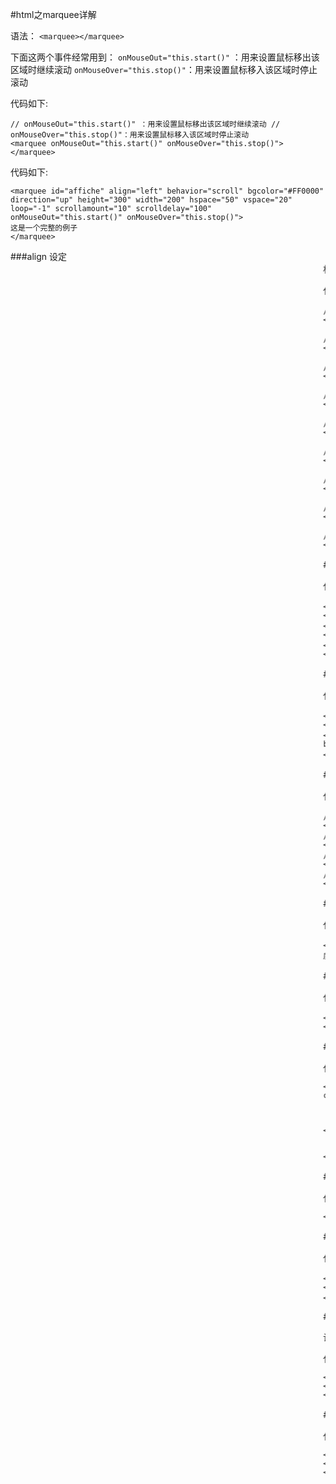 #html之marquee详解 

语法： 
```<marquee></marquee>```

下面这两个事件经常用到：
`onMouseOut="this.start()"` ：用来设置鼠标移出该区域时继续滚动
`onMouseOver="this.stop()"`：用来设置鼠标移入该区域时停止滚动

代码如下:
```
// onMouseOut="this.start()" ：用来设置鼠标移出该区域时继续滚动 // onMouseOver="this.stop()"：用来设置鼠标移入该区域时停止滚动
<marquee onMouseOut="this.start()" onMouseOver="this.stop()"></marquee>
```


代码如下:
```
<marquee id="affiche" align="left" behavior="scroll" bgcolor="#FF0000" direction="up" height="300" width="200" hspace="50" vspace="20" loop="-1" scrollamount="10" scrolldelay="100" onMouseOut="this.start()" onMouseOver="this.stop()">
这是一个完整的例子
</marquee>
```

###align
设定<marquee>标签内容的对齐方式

代码如下:
```
// align="absbottom"：绝对底部对齐（与g、p等字母的最下端对齐）。 
<marquee align="absbottom"></marquee>

// align="absmiddle"： 绝对中央对齐。 
<marquee align="absmiddle"></marquee>

// align="baseline"： 底线对齐。 
<marquee align="baseline"></marquee>

// align="bottom"： 底部对齐（默认）。 
<marquee align="bottom"></marquee>

// align="left"： 左对齐。 
<marquee align="left"></marquee>

// align="middle"： 中间对齐。 
<marquee align="middle"></marquee>

// align="right"： 右对齐。 
<marquee align="right"></marquee>

// align="texttop"： 顶线对齐。 
<marquee align="texttop"></marquee>

// align="top"： 顶部对齐。 
<marquee align="top"></marquee>
```
 
###behavior
设定滚动的方式：
alternate： 表示在两端之间来回滚动。
scroll： 表示由一端滚动到另一端，会重复。
slide：  表示由一端滚动到另一端，不会重复。

代码如下:
```
<marquee behavior="alternate">alternate：表示在两端之间来回滚动。 </marquee>
<marquee behavior="scroll">scroll：表示由一端滚动到另一端，会重复。</marquee>
<marquee behavior="slide">slide：  表示由一端滚动到另一端，不会重复。</marquee>
```

###bgcolor
设定活动字幕的背景颜色，背景颜色可用RGB、16进制值的格式或颜色名称来设定。

代码如下:
```
<marquee bgcolor="#006699">设定活动字幕的背景颜色 bgcolor="#006699"</marquee>
<marquee bgcolor="RGB(10%,50%,100%,)">设定活动字幕的背景颜色 bgcolor="rgb(10%,50%,100%,)"</marquee>
<marquee bgcolor="red">设定活动字幕的背景颜色 bgcolor="red"</marquee>
```
 
###direction
设定活动字幕的滚动方向

代码如下:
```
// 设定活动字幕的滚动方向direction="down"：向下
<marquee direction="down"></marquee>
// 设定活动字幕的滚动方向direction="left"：向左
<marquee direction="left"></marquee>
// 设定活动字幕的滚动方向direction="right"：向右
<marquee direction="right"></marquee>
// 设定活动字幕的滚动方向direction="up"：向上
<marquee direction="up"></marquee>
```

###height
设定活动字幕的高度

代码如下:
```
<marquee height="500" direction="down" bgcolor="#CCCCCC">设定活动字幕的高度height="500"</marquee>
```

###width
设定活动字幕的宽度

代码如下:
```
<marquee width="500" bgcolor="#CCCCCC">设定活动字幕的宽度width="500"</marquee>
```
 
###hspace
设定活动字幕里所在的位置距离父容器水平边框的距离

代码如下:
```
<table width="500" border="1" align="center" cellpadding="0" cellspacing="0">
    <tr>
		<td>
			<marquee hspace="100" bgcolor="#CCCCCC">hspace="100"</marquee>
		</td>
    </tr>
</table>
```
 
###vspace
设定活动字幕里所在的位置距离父容器垂直边框的距离

代码如下:
```
<marquee vspace="100" bgcolor="#CCCCCC">hspace="100"</marquee>
```
 

###loop
设定滚动的次数，当loop=-1表示一直滚动下去，默认为-1

代码如下:
```
<marquee loop="-1" bgcolor="#CCCCCC">我会不停地走。</marquee>
<p>&nbsp;</p>
<marquee loop="2" bgcolor="#CCCCCC">我只走两次哦</marquee>
```

###scrollamount

设定活动字幕的滚动速度，单位pixels

代码如下:
```
<marquee scrollamount="10" >scrollamount="10" </marquee>
<marquee scrollamount="20" >scrollamount="20" </marquee>
<marquee scrollamount="30" >scrollamount="30" </marquee>
```
 
###scrolldelay
设定活动字幕滚动两次之间的延迟时间，单位millisecond（毫秒）
值大了会有一步一停顿的效果

代码如下:
```
<marquee scrolldelay="10" >scrolldelay="10" </marquee>
<marquee scrolldelay="100" > scrolldelay="100"</marquee>
<marquee scrolldelay="1000">scrolldelay="1000" </marquee>
```